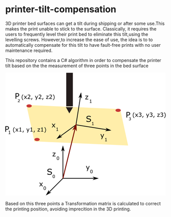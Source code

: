 # printer-tilt-compensation

3D printer bed surfaces can get a tilt during shipping or after some use.This makes the
print unable to stick to the surface. Classically, it requires the users to frequently level
their print bed to eliminate this tilt,using the levelling screws. However,to increase the
ease of use, the idea is to to automatically compensate for this tilt to have fault-free
prints with no user maintenance required.

This repository contains a C# algorithm in order to compensate the printer tilt based on the the measurement of three points in the bed surface

![](docs/application.png)

Based on this three points a Transformation matrix is calculated to correct the printing position, avoiding imprecition in the 3D printing.